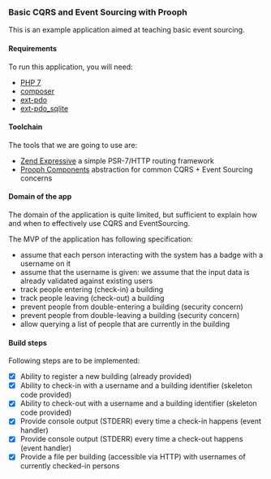 ### Basic CQRS and Event Sourcing with Prooph

This is an example application aimed at teaching basic event sourcing.

#### Requirements

To run this application, you will need:

 * [PHP 7](https://secure.php.net/downloads.php)
 * [composer](https://getcomposer.org/)
 * [ext-pdo](http://php.net/manual/en/book.pdo.php)
 * [ext-pdo_sqlite](http://php.net/manual/en/ref.pdo-sqlite.php)

#### Toolchain

The tools that we are going to use are:

 * [Zend Expressive](https://github.com/zendframework/zend-expressive) a simple PSR-7/HTTP routing framework
 * [Prooph Components](https://github.com/prooph/) abstraction for common CQRS + Event Sourcing concerns

#### Domain of the app

The domain of the application is quite limited, but sufficient to explain how and when to effectively use
CQRS and EventSourcing.

The MVP of the application has following specification:

 * assume that each person interacting with the system has a badge with a username on it
 * assume that the username is given: we assume that the input data is already validated against existing users
 * track people entering (check-in) a building
 * track people leaving (check-out) a building
 * prevent people from double-entering a building (security concern)
 * prevent people from double-leaving a building (security concern)
 * allow querying a list of people that are currently in the building

#### Build steps

Following steps are to be implemented:

- [x] Ability to register a new building (already provided)
- [x] Ability to check-in with a username and a building identifier (skeleton code provided)
- [x] Ability to check-out with a username and a building identifier (skeleton code provided)
- [x] Provide console output (STDERR) every time a check-in happens (event handler)
- [x] Provide console output (STDERR) every time a check-out happens (event handler)
- [x] Provide a file per building (accessible via HTTP) with usernames of currently checked-in persons
